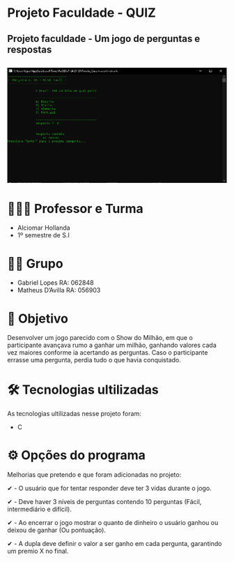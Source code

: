 # Projeto Faculdade - QUIZ
## Projeto faculdade - Um jogo de perguntas e respostas <h2>

![Pergunta](https://github.com/biell-lopes/Projeto_Quiz/blob/master/reespostas.png)

# 👨🏻‍🏫 Professor e Turma
 - Alciomar Hollanda
 - 1º semestre de S.I


# 👨‍💻 Grupo
 - Gabriel Lopes   RA: 062848
 - Matheus D’Avilla RA: 056903
  
  
# 🎯 Objetivo
Desenvolver um jogo parecido com o Show do Milhão, em que o participante avançava rumo a ganhar um milhão, ganhando valores cada vez maiores conforme ia acertando as perguntas. Caso o participante errasse uma pergunta, perdia tudo o que havia conquistado.

  
# 🛠️ Tecnologias ultilizadas
As tecnologias ultilizadas nesse projeto foram:
- C

  
# ⚙️ Opções do programa
Melhorias que pretendo e que foram adicionadas no projeto:

 ✔ - O usuário que for tentar responder deve ter 3 vidas durante o jogo.
 
 ✔ - Deve haver 3 níveis de perguntas contendo 10 perguntas (Fácil, intermediário e difícil).

 ✔ - Ao encerrar o jogo mostrar o quanto de dinheiro o usuário ganhou ou deixou de ganhar (Ou pontuação).
  
 ✔ - A dupla deve definir o valor a ser ganho em cada pergunta, garantindo um premio X no final.


